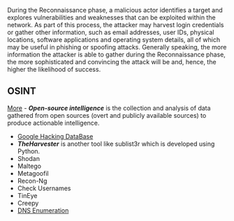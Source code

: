During the Reconnaissance phase, a malicious actor identifies a target and explores vulnerabilities and weaknesses that can be exploited within the network. As part of this process, the attacker may harvest login credentials or gather other information, such as email addresses, user IDs, physical locations, software applications and operating system details, all of which may be useful in phishing or spoofing attacks. Generally speaking, the more information the attacker is able to gather during the Reconnaissance phase, the more sophisticated and convincing the attack will be and, hence, the higher the likelihood of success.
## OSINT
[More](OSINT) - ***Open-source intelligence*** is the collection and analysis of data gathered from open sources (overt and publicly available sources) to produce actionable intelligence.  
* [Google Hacking DataBase](GHDB)
* ***TheHarvester*** is another tool like sublist3r which is developed using Python. 
* Shodan
* Maltego
* Metagoofil
* Recon-Ng
* Check Usernames
* TinEye
* Creepy
* [DNS Enumeration](DNS)
